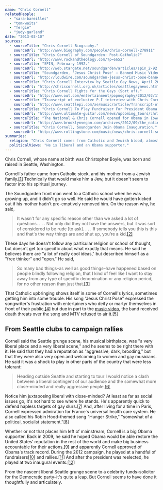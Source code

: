 ```yaml
---
name: "Chris Cornell"
relatedPeople:
  - "sara-bareilles"
  - "tom-waits"
  - "fergie"
  - "judy-garland"
date: "2013-03-10"
sources:
  - sourceTitle: "Chris Cornell Biography."
    sourceUrl: "http://www.biography.com/people/chris-cornell-278911"
  - sourceTitle: "Chris Cornell of Soundgarden: Post-Catholic?"
    sourceUrl: "http://www.rockandtheology.com/?p=6652"
  - sourceTitle: "SPIN, February 1992."
    sourceUrl: "http://web.stargate.net/soundgarden/articles/spin_2-92.shtml"
  - sourceTitle: "Soundgarden, 'Jesus Christ Pose' – Banned Music Videos."
    sourceUrl: "http://loudwire.com/soundgarden-jesus-christ-pose-banned-music-videos/"
  - sourceTitle: "Chris Cornell Interview by Seattle Gay News, April 2009."
    sourceUrl: "http://chriscornell.org.uk/articles/seattlegaynews.htm"
  - sourceTitle: "Chris Cornell Fights for the Gays (Sort of)."
    sourceUrl: "http://www.out.com/entertainment/popnography/2012/02/17/chris-cornell-fights-gays-sort"
  - sourceTitle: "Transcript of exclusive P-I interview with Chris Cornell."
    sourceUrl: "http://www.seattlepi.com/ae/music/article/Transcript-of-exclusive-P-I-interview-with-Chris-1185127.php#page-1"
  - sourceTitle: "Chris Cornell To Play Fundraiser For President Obama."
    sourceUrl: "http://www.ultimate-guitar.com/news/upcoming_tours/chris_cornell_to_play_fundraiser_for_president_obama.html"
  - sourceTitle: "The National & Chris Cornell opened for Obama in Iowa."
    sourceUrl: "http://www.brooklynvegan.com/archives/2012/09/the_national_an_4.html"
  - sourceTitle: "Chris Cornell, Soundgarden Join Obama Inauguration."
    sourceUrl: "http://www.rollingstone.com/music/news/chris-cornell-soundgarden-join-obama-inauguration-20130118"
summaries:
  religion: "Chris Cornell comes from Catholic and Jewish blood, almost got kicked out of Catholic school, and now doesn't have any desire to participate in organized religion."
  politicalViews: "He is liberal and an Obama supporter."
---
```


Chris Cornell, whose name at birth was Christopher Boyle, was born and raised in Seattle, Washington.

Cornell's father came from Catholic stock, and his mother from a Jewish family.<a class="source-citation" href="#http%3A%2F%2Fwww.biography.com%2Fpeople%2Fchris-cornell-278911" title="Chris Cornell Biography.">[1]</a> Technically that would make him a Jew, but it doesn't seem to factor into his spiritual journey.

The Soundgarden front man went to a Catholic school when he was growing up, and it didn't go so well. He said he would have gotten kicked out if his mother hadn't pre-emptively removed him. On the reason why, he said,

>It wasn't for any specific reason other than we asked a lot of questions. . . . Not only did they not have the answers, but it was sort of considered to be rude [to ask]. . . . If somebody tells you this is this and that's the way things are and shut up, you're a kid.<a class="source-citation" href="#http%3A%2F%2Fwww.rockandtheology.com%2F%3Fp%3D6652" title="Chris Cornell of Soundgarden: Post-Catholic?">[2]</a>

These days he doesn't follow any particular religion or school of thought, but doesn't get too specific about what exactly that means. He said he believes there are "a lot of really cool ideas," but described himself as a "free thinker" and "open." He said,

>So many bad things–as well as good things–have happened based on people blindly following religion, that I kind of feel like I want to stay away from any type of specific denomination or any religion period, for no other reason than just that.<a class="source-citation" href="#http%3A%2F%2Fwww.rockandtheology.com%2F%3Fp%3D6652" title="Chris Cornell of Soundgarden: Post-Catholic?">[3]</a>

That Catholic upbringing shows itself in some of Cornell's lyrics, sometimes getting him into some trouble. His song "Jesus Christ Pose" expressed the songwriter's frustration with entertainers who deify or martyr themselves in front of their public,<a class="source-citation" href="#http%3A%2F%2Fweb.stargate.net%2Fsoundgarden%2Farticles%2Fspin_2-92.shtml" title="SPIN, February 1992.">[4]</a> but due in part to the [music video](http://www.youtube.com/watch?v=14r7y6rM6zA), the band received death threats over the song and MTV refused to air it.<a class="source-citation" href="#http%3A%2F%2Floudwire.com%2Fsoundgarden-jesus-christ-pose-banned-music-videos%2F" title="Soundgarden, &apos;Jesus Christ Pose&apos; – Banned Music Videos.">[5]</a>

## From Seattle clubs to campaign rallies

Cornell said the Seattle grunge scene, his musical birthplace, was "a very liberal place and a very liberal scene," and he seems to be right there with it. He said that they had a reputation as "aggressive, dark, brooding," but that they were also very open and welcoming to women and gay musicians. He said it was a shock to play in other parts of the country that were less tolerant:

>Heading outside Seattle and starting to tour I would notice a clash between a liberal contingent of our audience and the somewhat more close-minded and really aggressive people.<a class="source-citation" href="#http%3A%2F%2Fchriscornell.org.uk%2Farticles%2Fseattlegaynews.htm" title="Chris Cornell Interview by Seattle Gay News, April 2009.">[6]</a>

Notice him juxtaposing liberal with close-minded? At least as far as social issues go, it's not hard to see where he stands. He's apparently quick to defend hapless targets of gay slurs.<a class="source-citation" href="#http%3A%2F%2Fwww.out.com%2Fentertainment%2Fpopnography%2F2012%2F02%2F17%2Fchris-cornell-fights-gays-sort" title="Chris Cornell Fights for the Gays (Sort of).">[7]</a> And, after living for a time in Paris, Cornell expressed admiration for France's universal health care system. He also called his Robin Hood-themed song "Hunger Strike," "somewhat of a political, socialist statement."<a class="source-citation" href="#http%3A%2F%2Fwww.seattlepi.com%2Fae%2Fmusic%2Farticle%2FTranscript-of-exclusive-P-I-interview-with-Chris-1185127.php%23page-1" title="Transcript of exclusive P-I interview with Chris Cornell.">[8]</a>

Whether or not that places him left of mainstream, Cornell is a big Obama supporter. Back in 2009, he said he hoped Obama would be able restore the United States' reputation in the rest of the world and make big business accountable for their actions,<a class="source-citation" href="#http%3A%2F%2Fchriscornell.org.uk%2Farticles%2Fseattlegaynews.htm" title="Chris Cornell Interview by Seattle Gay News, April 2009.">[9]</a> and apparently Cornell approved of Obama's track record. During the 2012 campaign, he played at a handful of fundraisers<a class="source-citation" href="#http%3A%2F%2Fwww.ultimate-guitar.com%2Fnews%2Fupcoming_tours%2Fchris_cornell_to_play_fundraiser_for_president_obama.html" title="Chris Cornell To Play Fundraiser For President Obama.">[10]</a> and rallies.<a class="source-citation" href="#http%3A%2F%2Fwww.brooklynvegan.com%2Farchives%2F2012%2F09%2Fthe_national_an_4.html" title="The National &amp; Chris Cornell opened for Obama in Iowa.">[11]</a> And after the president was reelected, he played at two inaugural events.<a class="source-citation" href="#http%3A%2F%2Fwww.rollingstone.com%2Fmusic%2Fnews%2Fchris-cornell-soundgarden-join-obama-inauguration-20130118" title="Chris Cornell, Soundgarden Join Obama Inauguration.">[12]</a>

From the nascent liberal Seattle grunge scene to a celebrity funds-solicitor for the Democratic party–it's quite a leap. But Cornell seems to have done it thoughtfully and articulately.